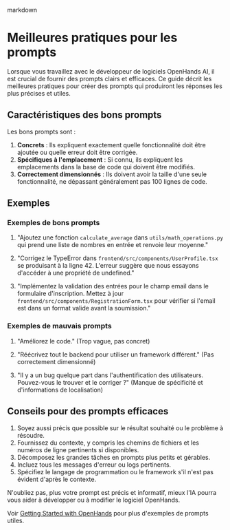 markdown
# Meilleures pratiques pour les prompts

Lorsque vous travaillez avec le développeur de logiciels OpenHands AI, il est crucial de fournir des prompts clairs et efficaces. Ce guide décrit les meilleures pratiques pour créer des prompts qui produiront les réponses les plus précises et utiles.

## Caractéristiques des bons prompts

Les bons prompts sont :

1. **Concrets** : Ils expliquent exactement quelle fonctionnalité doit être ajoutée ou quelle erreur doit être corrigée.
2. **Spécifiques à l'emplacement** : Si connu, ils expliquent les emplacements dans la base de code qui doivent être modifiés.
3. **Correctement dimensionnés** : Ils doivent avoir la taille d'une seule fonctionnalité, ne dépassant généralement pas 100 lignes de code.

## Exemples

### Exemples de bons prompts

1. "Ajoutez une fonction `calculate_average` dans `utils/math_operations.py` qui prend une liste de nombres en entrée et renvoie leur moyenne."

2. "Corrigez le TypeError dans `frontend/src/components/UserProfile.tsx` se produisant à la ligne 42. L'erreur suggère que nous essayons d'accéder à une propriété de undefined."

3. "Implémentez la validation des entrées pour le champ email dans le formulaire d'inscription. Mettez à jour `frontend/src/components/RegistrationForm.tsx` pour vérifier si l'email est dans un format valide avant la soumission."

### Exemples de mauvais prompts

1. "Améliorez le code." (Trop vague, pas concret)

2. "Réécrivez tout le backend pour utiliser un framework différent." (Pas correctement dimensionné)

3. "Il y a un bug quelque part dans l'authentification des utilisateurs. Pouvez-vous le trouver et le corriger ?" (Manque de spécificité et d'informations de localisation)

## Conseils pour des prompts efficaces

1. Soyez aussi précis que possible sur le résultat souhaité ou le problème à résoudre.
2. Fournissez du contexte, y compris les chemins de fichiers et les numéros de ligne pertinents si disponibles.
3. Décomposez les grandes tâches en prompts plus petits et gérables.
4. Incluez tous les messages d'erreur ou logs pertinents.
5. Spécifiez le langage de programmation ou le framework s'il n'est pas évident d'après le contexte.

N'oubliez pas, plus votre prompt est précis et informatif, mieux l'IA pourra vous aider à développer ou à modifier le logiciel OpenHands.

Voir [Getting Started with OpenHands](./getting-started) pour plus d'exemples de prompts utiles.